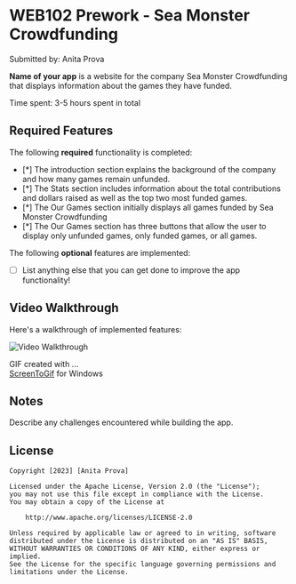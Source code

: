 # WEB102 Prework - Sea Monster Crowdfunding

Submitted by: Anita Prova

**Name of your app** is a website for the company Sea Monster Crowdfunding that displays information about the games they have funded.

Time spent: 3-5 hours spent in total

## Required Features

The following **required** functionality is completed:

* [*] The introduction section explains the background of the company and how many games remain unfunded.
* [*] The Stats section includes information about the total contributions and dollars raised as well as the top two most funded games.
* [*] The Our Games section initially displays all games funded by Sea Monster Crowdfunding
* [*] The Our Games section has three buttons that allow the user to display only unfunded games, only funded games, or all games.

The following **optional** features are implemented:

* [ ] List anything else that you can get done to improve the app functionality!

## Video Walkthrough

Here's a walkthrough of implemented features:

<img src='https://imgur.com/a/mG4JF3a' title='Video Walkthrough' width='' alt='Video Walkthrough' />

<!-- Replace this with whatever GIF tool you used! -->
GIF created with ...  
[ScreenToGif](https://www.screentogif.com/) for Windows

## Notes

Describe any challenges encountered while building the app.

## License

    Copyright [2023] [Anita Prova]

    Licensed under the Apache License, Version 2.0 (the "License");
    you may not use this file except in compliance with the License.
    You may obtain a copy of the License at

        http://www.apache.org/licenses/LICENSE-2.0

    Unless required by applicable law or agreed to in writing, software
    distributed under the License is distributed on an "AS IS" BASIS,
    WITHOUT WARRANTIES OR CONDITIONS OF ANY KIND, either express or implied.
    See the License for the specific language governing permissions and
    limitations under the License.
